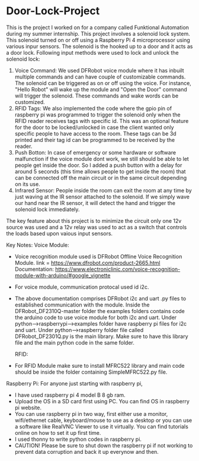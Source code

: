 # Door-Lock-Project

This is the project I worked on for a company called Funktional Automation during my summer internship. This project involves a solenoid lock system. This solenoid turned on or off using a Raspberry Pi 4 microprocessor using various inpur sensors. The solenoid is the hooked up to a door and it acts as a door lock. Following input methods were used to lock and 
unlock the solenoid lock:
1. Voice Command:
   We used DFRobot voice module where it has inbuilt multiple commands and can have couple of customizable commands. The solenoid can be triggered as on or off using the voice. For instance, "Hello Robot" will wake up the module and "Open the Door" command will trigger the solenoid. These commands and wake words can be customized.
2. RFID Tags:
   We also implemented the code where the gpio pin of raspberry pi was programmed to trigger the solenoid only when the RFID reader receives tags with specific id. This was an optional feature for the door to be locked/unlocked in case the client wanted only specific people to have access to the room. These tags can be 3d printed and their tag id can be programmed
   to be received by the reader.
4. Push Botton:
   In case of emergency or some hardware or software malfunction if the voice module dont work, we still should be able to let people get inside the door. So I added a push button with a delay for around 5 seconds (this time allows people to get inside the room) that can be connected off the main circuit or in the same circuit depending on its use.
5. Infrared Sensor:
    People inside the room can exit the room at any time by just waving at the IR sensor attached to the solenoid. If we simply wave our hand near the IR sensor, it will detect the hand and trigger the solenoid lock immediately.

The key feature about this project is to minimize the circuit only one 12v source was used and a 12v relay was used to act as a switch that controls the loads based upon vaious input sensors.

Key Notes:
 Voice Module:
- Voice recognition module used is DFRobot Offline Voice Recognition Module.
  link = https://www.dfrobot.com/product-2665.html
  Documentation: https://www.electroniclinic.com/voice-recognition-module-with-arduino/#google_vignette
- For voice module, communication protocal used id i2c.
- The above documentation comprises DFRobot i2c and uart .py files to established communication with the module. Inside the DFRobot_DF2310Q-master folder the examples folders contains code the arduino code to use voice module for both i2c and uart. Under python-->raspberrypi-->examples folder have raspberry pi files for i2c and uart. Under python-->raspberry folder
   file called DFRobot_DF2301Q.py is the main library. Make sure to have this library file and the main python code in the same folder.

  RFID:
 - For RFID Module make sure to install MFRC522 library and main code should be inside the folder containing SimpleMFRC522.py file.

  Raspberry Pi:
  For anyone just starting with raspberry pi,
  - I have used raspberry pi 4 model B 8 gb ram.
  - Upload the OS in a SD card first using PC. You can find OS in raspberry pi website.
  - You can use raspberry pi in two way, first either use a monitor, wifi/ethernet cable, keyboard/mouse to use as a desktop or you can use a software like RealVNC Viewer to use it virtually. You can find tutorials online on how to set it up first time.
  - I used thonny to write python codes in raspberry pi.
  - CAUTION! Please be sure to shut down the raspberry pi if not working to prevent data corruption and back it up everynow and then.
